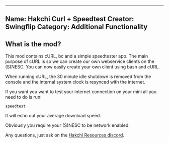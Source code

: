 -----------------------
Name: Hakchi Curl + Speedtest
Creator: Swingflip
Category: Additional Functionality
-----------------------

## What is the mod?

This mod contains cURL, bc and a simple speedtester app. The main purpose of cURL is so we can create our own webservice clients on the (S)NESC. You can now easily create your own client using bash and cURL.

When running cURL, the 30 minute idle shutdown is removed from the console and the internal system clock is resynced with the internet.

If you want you want to test your internet connection on your mini all you need to do is run:

`speedtest`

It will echo out your average download speed.

Obviously you require your (S)NESC to be network enabled.

Any questions, just ask on the [Hakchi Resources discord](https://discord.gg/ETe3ecx). 
